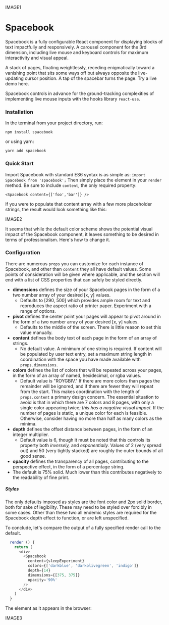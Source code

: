 IMAGE1

# Spacebook

Spacebook is a fully configurable React component for displaying blocks of text impactfully and responsively. A carousel component for the 3rd dimension, including live mouse and keyboard controls for maximum interactivity and visual appeal. 

A stack of pages, floating weightlessly, receding enigmatically toward a vanishing point that sits some ways off but always opposite the live-updating cursor position. A tap of the spacebar turns the page. Try a live demo here.

Spacebook controls in advance for the ground-tracking complexities of implementing live mouse inputs with the hooks library `react-use`.

### Installation

In the terminal from your project directory, run:

```npm install spacebook```

or using yarn:

```yarn add spacebook```

### Quick Start

Import Spacebook with standard ES6 syntax is as simple as:
```import Spacebook from 'spacebook';```
Then simply place the element in your `render` method. Be sure to include `content`, the only required property:

```<Spacebook content={['foo','bar']} />```

If you were to populate that content array with a few more placeholder strings, the result would look something like this:

IMAGE2

It seems that while the default color scheme shows the potential visual impact of the Spacebook component, it leaves something to be desired in terms of professionalism. Here's how to change it.

### Configuration

There are numerous `props` you can customize for each instance of Spacebook, and other than `content` they all have default values. Some points of consideration will be given where applicable, and the section will end with a list of CSS properties that can safely be styled directly.

* **dimensions** defines the size of your Spacebook pages in the form of a two number array of your desired [x, y] values.
  * Defaults to [290, 500] which provides ample room for text and reproduces the aspect ratio of printer paper. Experiment with a range of options. 
* **pivot** defines the center point your pages will appear to pivot around in the form of a two number array of your desired [x, y] values. 
  * Defaults to the middle of the screen. There is little reason to set this value manually.
* **content** defines the body text of each page in the form of an array of strings.
  * No default value. A minimum of one string is required. If content will be populated by user text entry, set a maximum string length in coordination with the space you have made available with `props.dimensions`.
* **colors** defines the list of colors that will be repeated across your pages, in the form of an array of named, hexidecimal, or rgba values.
  * Default value is "ROYGBIV." If there are more colors than pages the remainder will be ignored, and if there are fewer they will repeat from the start. This makes coordination with the length of `props.content` a primary design concern. The essential situation to avoid is that in which there are 7 colors and 8 pages, with only a single color appearing twice; *this has a negative visual impact.* If the number of pages is static, a unique color for each is feasible. Otherwise, consider having no more than half as many colors as the minima. 
* **depth** defines the offset distance between pages, in the form of an integer multiplier.
  * Default value is 6, though it must be noted that this controls its property both *inversely,* and *exponentially.* Values of 2 (very spread out) and 50 (very tightly stacked) are roughly the outer bounds of all good sense.
 * **opacity** defines the transparency of all pages, contributing to the perspective effect, in the form of a percentage string. 
  * The default is 75% solid. Much lower than this contributes negatively to the readability of fine print.
  
##### Styles
The only defaults imposed as styles are the font color and 2px solid border, both for sake of legibility. These may need to be styled over forcibly in some cases. Other than these two all endemic styles are required for the Spacebook depth effect to function, or are left unspecified.
  

To conclude, let's compare the output of a fully specified render call to the default.

  ```javascript
    render () {
      return (
        <div>
          <Spacebook
            content={sleepExperiment}
            colors={['darkblue', 'darkolivegreen', 'indigo']}
            depth={14}
            dimensions={[375, 375]}
            opacity='90%'
          />
        </div>
      )
    }
  ```
    
    
 The element as it appears in the browser:
    

IMAGE3
